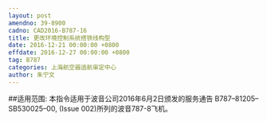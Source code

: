 ```yaml
---
layout: post
amendno: 39-8900
cadno: CAD2016-B787-16
title: 更改环境控制系统搭铁线构型
date: 2016-12-21 00:00:00 +0800
effdate: 2016-12-27 00:00:00 +0800
tag: B787
categories: 上海航空器适航审定中心
author: 朱宁文
---
```


##适用范围:
本指令适用于波音公司2016年6月2日颁发的服务通告       B787–81205–SB530025–00, (Issue 002)所列的波音787-8飞机。

